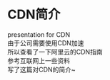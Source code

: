 # CDN简介
  presentation for CDN <br>
  由于公司需要使用CDN加速<br>
  所以查看了一下阿里云的CDN指南<br>
  参考互联网上一些资料<br>
  写了这篇对CDN的简介~
